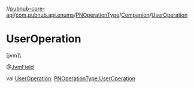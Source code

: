 //[pubnub-core-api](../../../../index.md)/[com.pubnub.api.enums](../../index.md)/[PNOperationType](../index.md)/[Companion](index.md)/[UserOperation](-user-operation.md)

# UserOperation

[jvm]\

@[JvmField](https://kotlinlang.org/api/latest/jvm/stdlib/kotlin.jvm/-jvm-field/index.html)

val [UserOperation](-user-operation.md): [PNOperationType.UserOperation](../-user-operation/index.md)

